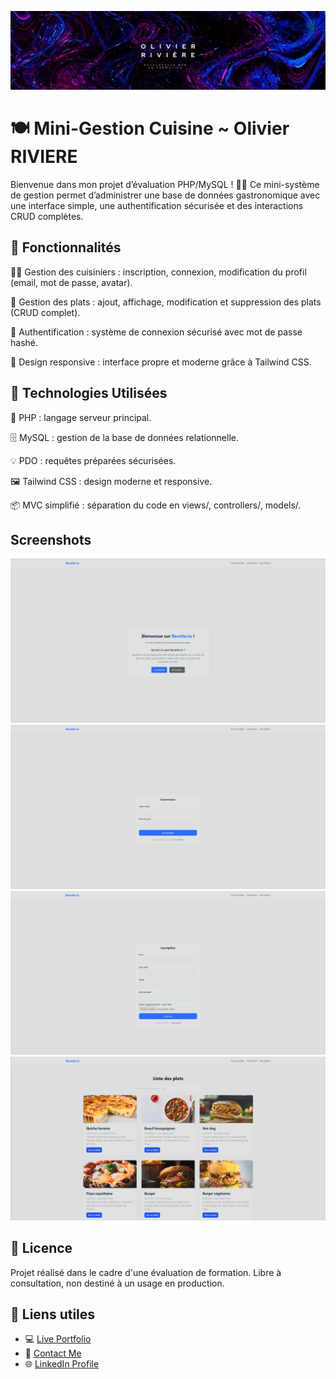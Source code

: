 ![Logo](./public/img/logo_perso.jpg)

# 🍽️ Mini-Gestion Cuisine ~ Olivier RIVIERE
Bienvenue dans mon projet d’évaluation PHP/MySQL ! 👨‍🍳 Ce mini-système de gestion permet d’administrer une base de données gastronomique avec une interface simple, une authentification sécurisée et des interactions CRUD complètes.

## 🌟 Fonctionnalités
🧑‍🍳 Gestion des cuisiniers : inscription, connexion, modification du profil (email, mot de passe, avatar).

🍛 Gestion des plats : ajout, affichage, modification et suppression des plats (CRUD complet).

🔐 Authentification : système de connexion sécurisé avec mot de passe hashé.

🎨 Design responsive : interface propre et moderne grâce à Tailwind CSS.

## 🚀 Technologies Utilisées
🐘 PHP : langage serveur principal.

🗄️ MySQL : gestion de la base de données relationnelle.

💡 PDO : requêtes préparées sécurisées.

🖼️ Tailwind CSS : design moderne et responsive.

📦 MVC simplifié : séparation du code en views/, controllers/, models/.

## Screenshots

![App Screenshot](./public/img/home.png)
![App Screenshot](./public/img/login.png)
![App Screenshot](./public/img/register.png)
![App Screenshot](./public/img/liste.png)


## 📝 Licence
Projet réalisé dans le cadre d'une évaluation de formation. Libre à consultation, non destiné à un usage en production.

## 🔗 Liens utiles
- 💻 [Live Portfolio](https://your-portfolio.vercel.app/)
- 📧 [Contact Me](mailto:olivier.riviere.dev@gmail.com)
- 🌐 [LinkedIn Profile](https://www.linkedin.com/in/olivierriviere/)